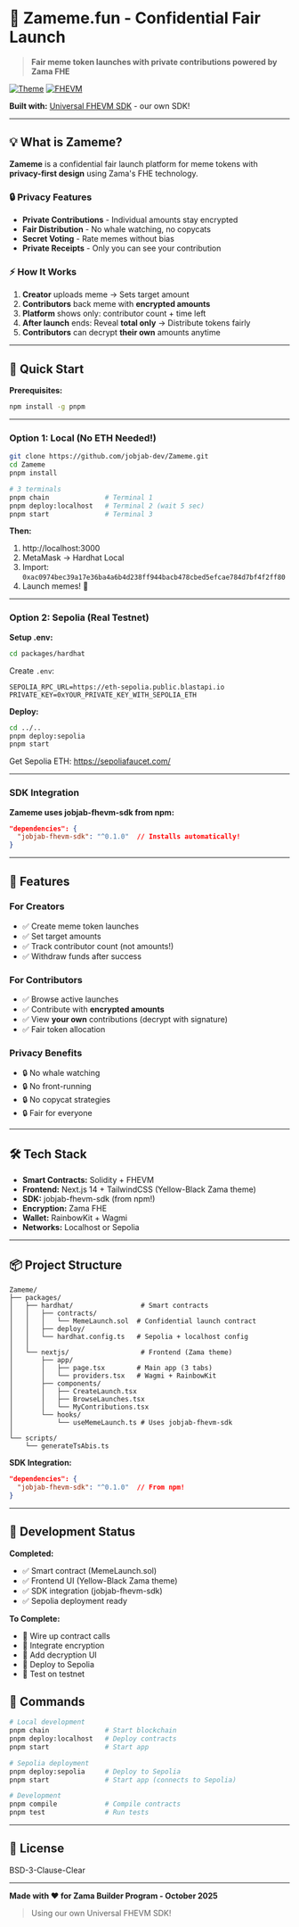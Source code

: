 # 🎯 Zameme.fun - Confidential Fair Launch

> **Fair meme token launches with private contributions powered by Zama FHE**

[![Theme](https://img.shields.io/badge/theme-Yellow%20%26%20Black-FFD700)]()
[![FHEVM](https://img.shields.io/badge/FHEVM-Powered-purple.svg)](https://docs.zama.ai/)

**Built with:** [Universal FHEVM SDK](https://github.com/jobjab-dev/fhevm-react-template) - our own SDK!

---

## 💡 What is Zameme?

**Zameme** is a confidential fair launch platform for meme tokens with **privacy-first design** using Zama's FHE technology.

### 🔒 Privacy Features

- **Private Contributions** - Individual amounts stay encrypted
- **Fair Distribution** - No whale watching, no copycats
- **Secret Voting** - Rate memes without bias
- **Private Receipts** - Only you can see your contribution

### ⚡ How It Works

1. **Creator** uploads meme → Sets target amount
2. **Contributors** back meme with **encrypted amounts**
3. **Platform** shows only: contributor count + time left
4. **After launch** ends: Reveal **total only** → Distribute tokens fairly
5. **Contributors** can decrypt **their own** amounts anytime

---

## 🚀 Quick Start

**Prerequisites:**
```bash
npm install -g pnpm
```

---

### Option 1: Local (No ETH Needed!)

```bash
git clone https://github.com/jobjab-dev/Zameme.git
cd Zameme
pnpm install

# 3 terminals
pnpm chain              # Terminal 1
pnpm deploy:localhost   # Terminal 2 (wait 5 sec)
pnpm start              # Terminal 3
```

**Then:**
1. http://localhost:3000
2. MetaMask → Hardhat Local
3. Import: `0xac0974bec39a17e36ba4a6b4d238ff944bacb478cbed5efcae784d7bf4f2ff80`
4. Launch memes! 🚀

---

### Option 2: Sepolia (Real Testnet)

**Setup .env:**
```bash
cd packages/hardhat
```

Create `.env`:
```env
SEPOLIA_RPC_URL=https://eth-sepolia.public.blastapi.io
PRIVATE_KEY=0xYOUR_PRIVATE_KEY_WITH_SEPOLIA_ETH
```

**Deploy:**
```bash
cd ../..
pnpm deploy:sepolia
pnpm start
```

Get Sepolia ETH: https://sepoliafaucet.com/

---

### SDK Integration

**Zameme uses jobjab-fhevm-sdk from npm:**
```json
"dependencies": {
  "jobjab-fhevm-sdk": "^0.1.0"  // Installs automatically!
}
```

---

## 🎨 Features

### For Creators
- ✅ Create meme token launches
- ✅ Set target amounts
- ✅ Track contributor count (not amounts!)
- ✅ Withdraw funds after success

### For Contributors  
- ✅ Browse active launches
- ✅ Contribute with **encrypted amounts**
- ✅ View **your own** contributions (decrypt with signature)
- ✅ Fair token allocation

### Privacy Benefits
- 🔒 No whale watching
- 🔒 No front-running
- 🔒 No copycat strategies
- 🔒 Fair for everyone

---

## 🛠️ Tech Stack

- **Smart Contracts:** Solidity + FHEVM
- **Frontend:** Next.js 14 + TailwindCSS (Yellow-Black Zama theme)
- **SDK:** jobjab-fhevm-sdk (from npm!)
- **Encryption:** Zama FHE
- **Wallet:** RainbowKit + Wagmi
- **Networks:** Localhost or Sepolia

---

## 📦 Project Structure

```
Zameme/
├── packages/
│   ├── hardhat/                 # Smart contracts
│   │   ├── contracts/
│   │   │   └── MemeLaunch.sol  # Confidential launch contract
│   │   ├── deploy/
│   │   └── hardhat.config.ts   # Sepolia + localhost config
│   │
│   └── nextjs/                  # Frontend (Zama theme)
│       ├── app/
│       │   ├── page.tsx        # Main app (3 tabs)
│       │   └── providers.tsx   # Wagmi + RainbowKit
│       ├── components/
│       │   ├── CreateLaunch.tsx
│       │   ├── BrowseLaunches.tsx
│       │   └── MyContributions.tsx
│       └── hooks/
│           └── useMemeLaunch.ts # Uses jobjab-fhevm-sdk
│
└── scripts/
    └── generateTsAbis.ts
```

**SDK Integration:**
```json
"dependencies": {
  "jobjab-fhevm-sdk": "^0.1.0"  // From npm!
}
```

---

## 🎯 Development Status

**Completed:**
- ✅ Smart contract (MemeLaunch.sol)
- ✅ Frontend UI (Yellow-Black Zama theme)
- ✅ SDK integration (jobjab-fhevm-sdk)
- ✅ Sepolia deployment ready

**To Complete:**
- 🔨 Wire up contract calls
- 🔨 Integrate encryption
- 🔨 Add decryption UI
- 🔨 Deploy to Sepolia
- 🔨 Test on testnet

## 📝 Commands

```bash
# Local development
pnpm chain              # Start blockchain
pnpm deploy:localhost   # Deploy contracts
pnpm start              # Start app

# Sepolia deployment
pnpm deploy:sepolia     # Deploy to Sepolia
pnpm start              # Start app (connects to Sepolia)

# Development
pnpm compile            # Compile contracts
pnpm test               # Run tests
```

---

## 📄 License

BSD-3-Clause-Clear

---

**Made with ❤️ for Zama Builder Program - October 2025**

> Using our own Universal FHEVM SDK!

